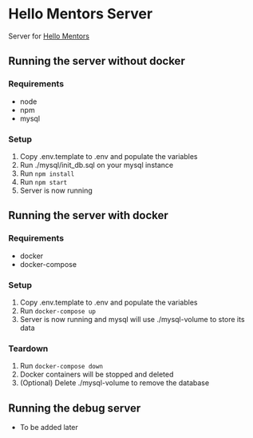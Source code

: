 # Hello Mentors Server

Server for [Hello Mentors](https://github.com/crosenblatt/hello-mentors)

## Running the server without docker

### Requirements
 - node
 - npm
 - mysql

### Setup
  1. Copy .env.template to .env and populate the variables
  2. Run ./mysql/init_db.sql on your mysql instance
  3. Run `npm install`
  4. Run `npm start`
  5. Server is now running
  
## Running the server with docker

### Requirements
  - docker
  - docker-compose
  
### Setup
  1. Copy .env.template to .env and populate the variables
  2. Run `docker-compose up`
  3. Server is now running and mysql will use ./mysql-volume to store its data
 
### Teardown
  1. Run `docker-compose down`
  2. Docker containers will be stopped and deleted
  3. (Optional) Delete ./mysql-volume to remove the database
  
## Running the debug server
 - To be added later
